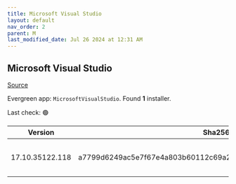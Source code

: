 ```yaml
---
title: Microsoft Visual Studio
layout: default
nav_order: 2
parent: M
last_modified_date: Jul 26 2024 at 12:31 AM
---
```


## Microsoft Visual Studio

[Source](https://visualstudio.microsoft.com/)

Evergreen app: `MicrosoftVisualStudio`. Found **1** installer.

Last check: 🟢

| Version         | Sha256                                                           | Size    | URI                                                                                                                                                                                                                                                                                                                                                      |
| --------------- | ---------------------------------------------------------------- | ------- | -------------------------------------------------------------------------------------------------------------------------------------------------------------------------------------------------------------------------------------------------------------------------------------------------------------------------------------------------------- |
| 17.10.35122.118 | a7799d6249ac5e7f67e4a803b60112c69a2b07f69c324f479244a3f839c1701a | 3999048 | [https://download.visualstudio.microsoft.com/download/pr/11917f82-1030-4dda-a768-f0da3c4623a9/a7799d6249ac5e7f67e4a803b60112c69a2b07f69c324f479244a3f839c1701a/vs_Setup.exe](https://download.visualstudio.microsoft.com/download/pr/11917f82-1030-4dda-a768-f0da3c4623a9/a7799d6249ac5e7f67e4a803b60112c69a2b07f69c324f479244a3f839c1701a/vs_Setup.exe) |

